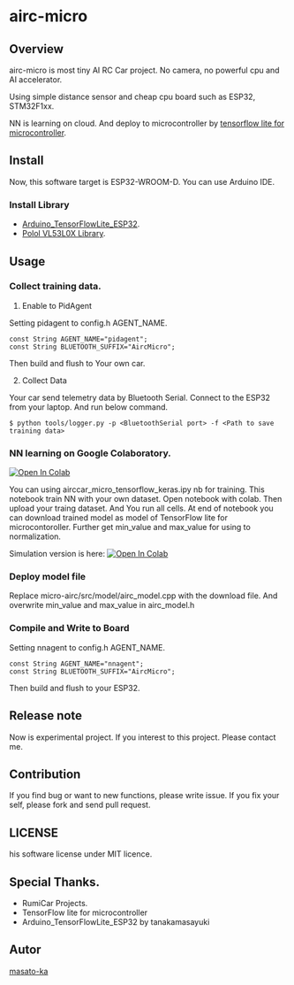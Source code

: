 # airc-micro

## Overview

airc-micro is most tiny AI RC Car project. No camera, no powerful cpu and AI accelerator.

Using simple distance sensor and cheap cpu board such as ESP32, STM32F1xx.

NN is learning on cloud. And deploy to microcontroller by [tensorflow lite for microcontroller](https://www.tensorflow.org/lite/microcontrollers).

## Install 

Now, this software target is ESP32-WROOM-D. You can use Arduino IDE.

### Install Library

* [Arduino_TensorFlowLite_ESP32](https://github.com/tanakamasayuki/Arduino_TensorFlowLite_ESP32).
* [Polol VL53L0X Library](https://github.com/pololu/vl53l0x-arduino).

## Usage


### Collect training data.

1. Enable to PidAgent

Setting pidagent to config.h AGENT_NAME.

```
const String AGENT_NAME="pidagent";
const String BLUETOOTH_SUFFIX="AircMicro";
```

Then build and flush to Your own car.

2. Collect Data

Your car send telemetry data by Bluetooth Serial. Connect to the ESP32 from your laptop. And run below command.

```
$ python tools/logger.py -p <BluetoothSerial port> -f <Path to save training data>
```

### NN learning on Google Colaboratory.

[![Open In Colab](https://colab.research.google.com/assets/colab-badge.svg)](http://colab.research.google.com/github/masato-ka/micro-airc/blob/master/tools/airccar_micro_tensorflow_keras.ipynb)

You can using airccar_micro_tensorflow_keras.ipy nb for training. This notebook train NN with your own dataset. Open notebook with colab. Then upload your traing dataset. And You run all cells. At end of notebook you can download trained model as model of TensorFlow lite for microcontoroller.  Further get min_value and max_value for using to normalization.

Simulation version is here:
[![Open In Colab](https://colab.research.google.com/assets/colab-badge.svg)](http://colab.research.google.com/github/masato-ka/micro-airc/blob/master/tools/simple_airccar_simulation_tensorflow_keras.ipynb)

### Deploy model file

Replace micro-airc/src/model/airc_model.cpp with the download file. And overwrite min_value and max_value in airc_model.h

### Compile and Write to Board

Setting nnagent to config.h AGENT_NAME.

```
const String AGENT_NAME="nnagent";
const String BLUETOOTH_SUFFIX="AircMicro";
```
Then build and flush to your ESP32.

## Release note

Now is experimental project. If you interest to this project. Please contact me.

## Contribution

If you find bug or want to new functions, please write issue.
If you fix your self, please fork and send pull request.

## LICENSE

his software license under MIT licence.

## Special Thanks.

* RumiCar Projects.
* TensorFlow lite for microcontroller
* Arduino_TensorFlowLite_ESP32 by tanakamasayuki

## Autor 

[masato-ka](https://github.com/masato-ka/airc-rl-agent)